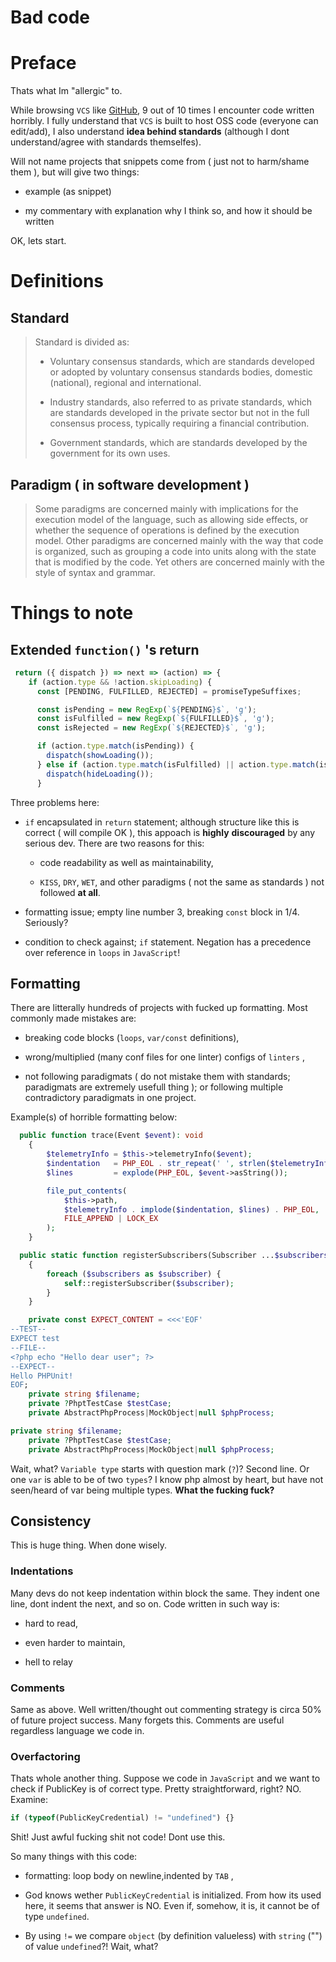 # Bad code

# Preface

Thats what Im "allergic" to.

While browsing `VCS` like [GitHub](http://github.com), 9 out of 10 times I encounter code written horribly. I fully understand that `VCS` is built to host OSS code (everyone can edit/add), I also understand **idea behind standards** (although I dont understand/agree with standards themselfes).

Will not name projects that snippets come from ( just not to harm/shame them ), but will give two things:

*   example (as snippet)
    
*   my commentary with explanation why I think so, and how it should be written
    

OK, lets start.

# Definitions

## Standard

> Standard is divided as:
> 
> *   Voluntary consensus standards, which are standards developed or adopted by voluntary consensus standards bodies, domestic (national), regional and international.
>     
> *   Industry standards, also referred to as private standards, which are standards developed in the private sector but not in the full consensus process, typically requiring a financial contribution.
>     
> *   Government standards, which are standards developed by the government for its own uses.
>     

## Paradigm ( in software development )

> Some paradigms are concerned mainly with implications for the execution model of the language, such as allowing side effects, or whether the sequence of operations is defined by the execution model. Other paradigms are concerned mainly with the way that code is organized, such as grouping a code into units along with the state that is modified by the code. Yet others are concerned mainly with the style of syntax and grammar.

# Things to note

## Extended `function()` 's return

```javascript
 return ({ dispatch }) => next => (action) => {
    if (action.type && !action.skipLoading) {
      const [PENDING, FULFILLED, REJECTED] = promiseTypeSuffixes;

      const isPending = new RegExp(`${PENDING}$`, 'g');
      const isFulfilled = new RegExp(`${FULFILLED}$`, 'g');
      const isRejected = new RegExp(`${REJECTED}$`, 'g');

      if (action.type.match(isPending)) {
        dispatch(showLoading());
      } else if (action.type.match(isFulfilled) || action.type.match(isRejected)) {
        dispatch(hideLoading());
      }
```

Three problems here:

*   `if` encapsulated in `return` statement; although structure like this is correct ( will compile OK ), this appoach is **highly** **discouraged** by any serious dev. There are two reasons for this:
    
    *   code readability as well as maintainability,
        
    *   `KISS`, `DRY`, `WET`, and other paradigms ( not the same as standards ) not followed **at all**.
        
*   formatting issue; empty line number 3, breaking `const` block in 1/4. Seriously?
    
*   condition to check against; `if` statement. Negation has a precedence over reference in `loops` in `JavaScript`!
    

## Formatting

There are litterally hundreds of projects with fucked up formatting. Most commonly made mistakes are:

*   breaking code blocks (`loops`, `var/const` definitions),
    
*   wrong/multiplied (many conf files for one linter) configs of `linters` ,
    
*   not following paradigmats ( do not mistake them with standards; paradigmats are extremely usefull thing ); or following multiple contradictory paradigmats in one project.
    

Example(s) of horrible formatting below:

```php
  public function trace(Event $event): void
    {
        $telemetryInfo = $this->telemetryInfo($event);
        $indentation   = PHP_EOL . str_repeat(' ', strlen($telemetryInfo));
        $lines         = explode(PHP_EOL, $event->asString());

        file_put_contents(
            $this->path,
            $telemetryInfo . implode($indentation, $lines) . PHP_EOL,
            FILE_APPEND | LOCK_EX
        );
    }
```

```php
  public static function registerSubscribers(Subscriber ...$subscribers): void
    {
        foreach ($subscribers as $subscriber) {
            self::registerSubscriber($subscriber);
        }
    }
```

```php
    private const EXPECT_CONTENT = <<<'EOF'
--TEST--
EXPECT test
--FILE--
<?php echo "Hello dear user"; ?>
--EXPECT--
Hello PHPUnit!
EOF;
    private string $filename;
    private ?PhptTestCase $testCase;
    private AbstractPhpProcess|MockObject|null $phpProcess;
```

```php
private string $filename;
    private ?PhptTestCase $testCase;
    private AbstractPhpProcess|MockObject|null $phpProcess;
```

Wait, what? `Variable type` starts with question mark (`?`)? Second line. Or one `var` is able to be of two `types`? I know php almost by heart, but have not seen/heard of var being multiple types. **What the fucking fuck?**

## Consistency

This is huge thing. When done wisely.

### Indentations

Many devs do not keep indentation within block the same. They indent one line, dont indent the next, and so on. Code written in such way is:

*   hard to read,
    
*   even harder to maintain,
    
*   hell to relay
    

### Comments

Same as above. Well written/thought out commenting strategy is circa 50% of future project success. Many forgets this. Comments are useful regardless language we code in.

### Overfactoring

Thats whole another thing. Suppose we code in `JavaScript` and we want to check if PublicKey is of correct type. Pretty straightforward, right? NO. Examine:

```javascript
if (typeof(PublicKeyCredential) != "undefined") {}
```

Shit! Just awful fucking shit not code! Dont use this.

So many things with this code:

*   formatting: loop body on newline,indented by `TAB` ,
    
*   God knows wether `PublicKeyCredential` is initialized. From how its used here, it seems that answer is NO. Even if, somehow, it is, it cannot be of type `undefined`.
    
*   By using `!=` we compare `object` (by definition valueless) with `string` ("") of value `undefined`?! Wait, what?